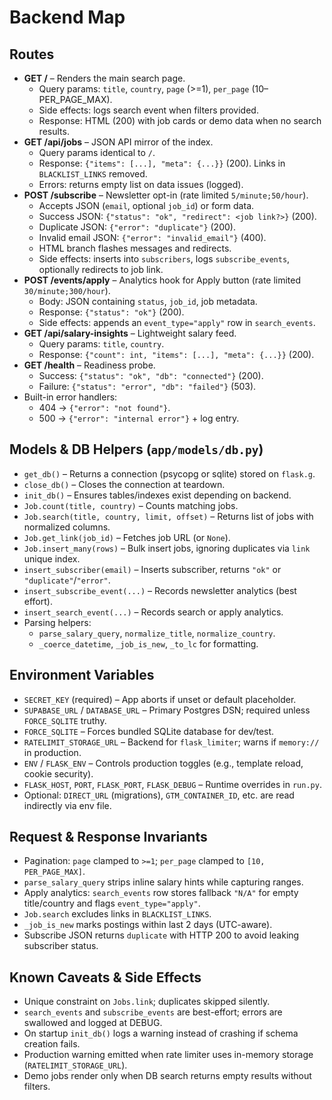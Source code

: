 # Backend Map

## Routes

- **GET /** – Renders the main search page.
  - Query params: `title`, `country`, `page` (>=1), `per_page` (10–PER_PAGE_MAX).
  - Side effects: logs search event when filters provided.
  - Response: HTML (200) with job cards or demo data when no search results.
- **GET /api/jobs** – JSON API mirror of the index.
  - Query params identical to `/`.
  - Response: `{"items": [...], "meta": {...}}` (200). Links in `BLACKLIST_LINKS` removed.
  - Errors: returns empty list on data issues (logged).
- **POST /subscribe** – Newsletter opt-in (rate limited `5/minute;50/hour`).
  - Accepts JSON (`email`, optional `job_id`) or form data.
  - Success JSON: `{"status": "ok", "redirect": <job link?>}` (200).
  - Duplicate JSON: `{"error": "duplicate"}` (200).
  - Invalid email JSON: `{"error": "invalid_email"}` (400).
  - HTML branch flashes messages and redirects.
  - Side effects: inserts into `subscribers`, logs `subscribe_events`, optionally redirects to job link.
- **POST /events/apply** – Analytics hook for Apply button (rate limited `30/minute;300/hour`).
  - Body: JSON containing `status`, `job_id`, job metadata.
  - Response: `{"status": "ok"}` (200).
  - Side effects: appends an `event_type="apply"` row in `search_events`.
- **GET /api/salary-insights** – Lightweight salary feed.
  - Query params: `title`, `country`.
  - Response: `{"count": int, "items": [...], "meta": {...}}` (200).
- **GET /health** – Readiness probe.
  - Success: `{"status": "ok", "db": "connected"}` (200).
  - Failure: `{"status": "error", "db": "failed"}` (503).
- Built-in error handlers:
  - 404 → `{"error": "not found"}`.
  - 500 → `{"error": "internal error"}` + log entry.

## Models & DB Helpers (`app/models/db.py`)

- `get_db()` – Returns a connection (psycopg or sqlite) stored on `flask.g`.
- `close_db()` – Closes the connection at teardown.
- `init_db()` – Ensures tables/indexes exist depending on backend.
- `Job.count(title, country)` – Counts matching jobs.
- `Job.search(title, country, limit, offset)` – Returns list of jobs with normalized columns.
- `Job.get_link(job_id)` – Fetches job URL (or `None`).
- `Job.insert_many(rows)` – Bulk insert jobs, ignoring duplicates via `link` unique index.
- `insert_subscriber(email)` – Inserts subscriber, returns `"ok"` or `"duplicate"`/`"error"`.
- `insert_subscribe_event(...)` – Records newsletter analytics (best effort).
- `insert_search_event(...)` – Records search or apply analytics.
- Parsing helpers:
  - `parse_salary_query`, `normalize_title`, `normalize_country`.
  - `_coerce_datetime`, `_job_is_new`, `_to_lc` for formatting.

## Environment Variables

- `SECRET_KEY` (required) – App aborts if unset or default placeholder.
- `SUPABASE_URL` / `DATABASE_URL` – Primary Postgres DSN; required unless `FORCE_SQLITE` truthy.
- `FORCE_SQLITE` – Forces bundled SQLite database for dev/test.
- `RATELIMIT_STORAGE_URL` – Backend for `flask_limiter`; warns if `memory://` in production.
- `ENV` / `FLASK_ENV` – Controls production toggles (e.g., template reload, cookie security).
- `FLASK_HOST`, `PORT`, `FLASK_PORT`, `FLASK_DEBUG` – Runtime overrides in `run.py`.
- Optional: `DIRECT_URL` (migrations), `GTM_CONTAINER_ID`, etc. are read indirectly via env file.

## Request & Response Invariants

- Pagination: `page` clamped to `>=1`; `per_page` clamped to `[10, PER_PAGE_MAX]`.
- `parse_salary_query` strips inline salary hints while capturing ranges.
- Apply analytics: `search_events` row stores fallback `"N/A"` for empty title/country and flags `event_type="apply"`.
- `Job.search` excludes links in `BLACKLIST_LINKS`.
- `_job_is_new` marks postings within last 2 days (UTC-aware).
- Subscribe JSON returns `duplicate` with HTTP 200 to avoid leaking subscriber status.

## Known Caveats & Side Effects

- Unique constraint on `Jobs.link`; duplicates skipped silently.
- `search_events` and `subscribe_events` are best-effort; errors are swallowed and logged at DEBUG.
- On startup `init_db()` logs a warning instead of crashing if schema creation fails.
- Production warning emitted when rate limiter uses in-memory storage (`RATELIMIT_STORAGE_URL`).
- Demo jobs render only when DB search returns empty results without filters.
